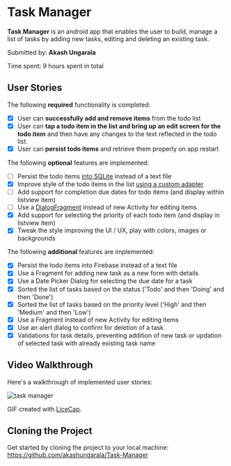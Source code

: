 # Task Manager

**Task Manager** is an android app that enables the user to build, manage a list of tasks by adding new tasks, editing and deleting an existing task.

Submitted by: **Akash Ungarala**

Time spent: 9 hours spent in total

## User Stories

The following **required** functionality is completed:

* [x] User can **successfully add and remove items** from the todo list
* [x] User can **tap a todo item in the list and bring up an edit screen for the todo item** and then have any changes to the text reflected in the todo list.
* [x] User can **persist todo items** and retrieve them properly on app restart

The following **optional** features are implemented:

* [ ] Persist the todo items [into SQLite](http://guides.codepath.com/android/Persisting-Data-to-the-Device#sqlite) instead of a text file
* [x] Improve style of the todo items in the list [using a custom adapter](http://guides.codepath.com/android/Using-an-ArrayAdapter-with-ListView)
* [ ] Add support for completion due dates for todo items (and display within listview item)
* [ ] Use a [DialogFragment](http://guides.codepath.com/android/Using-DialogFragment) instead of new Activity for editing items
* [x] Add support for selecting the priority of each todo item (and display in listview item)
* [x] Tweak the style improving the UI / UX, play with colors, images or backgrounds

The following **additional** features are implemented:

* [x] Persist the todo items into Firebase instead of a text file
* [x] Use a Fragment for adding new task as a new form with details
* [x] Use a Date Picker Dialog for selecting the due date for a task
* [x] Sorted the list of tasks based on the status ('Todo' and then 'Doing' and then 'Done')
* [x] Sorted the list of tasks based on the priority level ('High' and then 'Medium' and then 'Low')
* [x] Use a Fragment instead of new Activity for editing items
* [x] Use an alert dialog to confirm for deletion of a task
* [x] Validations for task details, preventing addition of new task or updation of selected task with already existing task name

## Video Walkthrough 

Here's a walkthrough of implemented user stories:

![task manager](https://cloud.githubusercontent.com/assets/7720015/22988710/ebfc6cee-f367-11e6-983f-aa9854b03a79.gif)

GIF created with [LiceCap](http://www.cockos.com/licecap/).

## Cloning the Project

Get started by cloning the project to your local machine: https://github.com/akashungarala/Task-Manager
